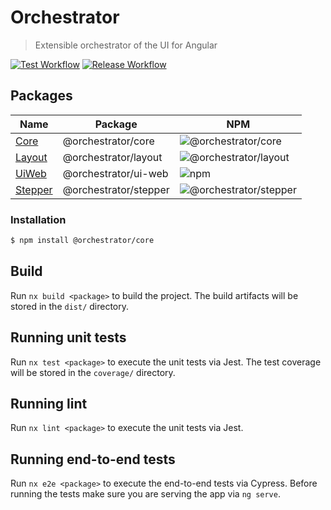 # Orchestrator

> Extensible orchestrator of the UI for Angular

[![Test Workflow](https://github.com/orchestratora/orchestrator/actions/workflows/test.yml/badge.svg)](https://github.com/orchestratora/orchestrator/actions/workflows/test.yml)
[![Release Workflow](https://github.com/orchestratora/orchestrator/actions/workflows/release.yml/badge.svg)](https://github.com/orchestratora/orchestrator/actions/workflows/release.yml)

## Packages

| Name                     | Package               | NPM                                                                          |
| ------------------------ | --------------------- | ---------------------------------------------------------------------------- |
| [Core](/libs/core)       | @orchestrator/core    | ![@orchestrator/core](https://img.shields.io/npm/v/@orchestrator/core)       |
| [Layout](/libs/layout)   | @orchestrator/layout  | ![@orchestrator/layout](https://img.shields.io/npm/v/@orchestrator/layout)   |
| [UiWeb](/libs/ui-web)    | @orchestrator/ui-web  | ![npm](https://img.shields.io/npm/v/@orchestrator/ui-web)                    |
| [Stepper](/libs/stepper) | @orchestrator/stepper | ![@orchestrator/stepper](https://img.shields.io/npm/v/@orchestrator/stepper) |

### Installation

```bash
$ npm install @orchestrator/core
```

## Build

Run `nx build <package>` to build the project. The build artifacts will be stored in the `dist/` directory.

## Running unit tests

Run `nx test <package>` to execute the unit tests via Jest. The test coverage will be stored in the `coverage/` directory.

## Running lint

Run `nx lint <package>` to execute the unit tests via Jest.

## Running end-to-end tests

Run `nx e2e <package>` to execute the end-to-end tests via Cypress.
Before running the tests make sure you are serving the app via `ng serve`.
